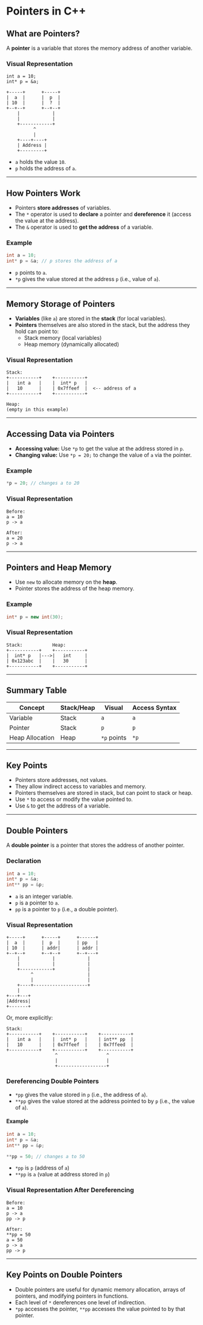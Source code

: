 # Pointers in C++

## What are Pointers?

A **pointer** is a variable that stores the memory address of another variable.

### Visual Representation

```
int a = 10;
int* p = &a;
```

```
+-----+      +-----+
|  a  |      |  p  |
| 10  |      |  ?  |
+--+--+      +--+--+
    |            |
    |            |
    +------------+
          ^
          |
    +----+----+
    | Address |
    +---------+
```

- `a` holds the value `10`.
- `p` holds the address of `a`.

---

## How Pointers Work

- Pointers **store addresses** of variables.
- The `*` operator is used to **declare** a pointer and **dereference** it (access the value at the address).
- The `&` operator is used to **get the address** of a variable.

### Example

```cpp
int a = 10;
int* p = &a; // p stores the address of a
```

- `p` points to `a`.
- `*p` gives the value stored at the address `p` (i.e., value of `a`).

---

## Memory Storage of Pointers

- **Variables** (like `a`) are stored in the **stack** (for local variables).
- **Pointers** themselves are also stored in the stack, but the address they hold can point to:
  - Stack memory (local variables)
  - Heap memory (dynamically allocated)

### Visual Representation

```
Stack:
+-----------+    +-----------+
|   int a   |    |  int* p   |
|   10      |    | 0x7ffeef  |  <-- address of a
+-----------+    +-----------+

Heap:
(empty in this example)
```

---

## Accessing Data via Pointers

- **Accessing value:** Use `*p` to get the value at the address stored in `p`.
- **Changing value:** Use `*p = 20;` to change the value of `a` via the pointer.

### Example

```cpp
*p = 20; // changes a to 20
```

### Visual Representation

```
Before:
a = 10
p -> a

After:
a = 20
p -> a
```

---

## Pointers and Heap Memory

- Use `new` to allocate memory on the **heap**.
- Pointer stores the address of the heap memory.

### Example

```cpp
int* p = new int(30);
```

### Visual Representation

```
Stack:           Heap:
+-----------+    +-----------+
|  int* p   |--->|   int     |
| 0x123abc  |    |   30      |
+-----------+    +-----------+
```

---

## Summary Table

| Concept         | Stack/Heap | Visual         | Access Syntax |
|-----------------|------------|---------------|--------------|
| Variable        | Stack      | `a`           | `a`          |
| Pointer         | Stack      | `p`           | `p`          |
| Heap Allocation | Heap       | `*p` points   | `*p`         |

---

## Key Points

- Pointers store addresses, not values.
- They allow indirect access to variables and memory.
- Pointers themselves are stored in stack, but can point to stack or heap.
- Use `*` to access or modify the value pointed to.
- Use `&` to get the address of a variable.

---

## Double Pointers

A **double pointer** is a pointer that stores the address of another pointer.

### Declaration

```cpp
int a = 10;
int* p = &a;
int** pp = &p;
```

- `a` is an integer variable.
- `p` is a pointer to `a`.
- `pp` is a pointer to `p` (i.e., a double pointer).

### Visual Representation

```
+-----+      +-----+      +------+
|  a  |      |  p  |      | pp   |
| 10  |      | addr|      | addr |
+--+--+      +--+--+      +--+---+
    |            |            |
    |            |            |
    +------------+            |
         ^                    |
         |                    |
    +----+--------------------+
    |
+---+---+
|Address|
+-------+
```

Or, more explicitly:

```
Stack:
+-----------+    +-----------+    +-----------+
|   int a   |    |  int* p   |    | int** pp  |
|   10      |    | 0x7ffeef  |    | 0x7ffeed  |
+-----------+    +-----------+    +-----------+
                  ^                  ^
                  |                  |
                  +------------------+
```

### Dereferencing Double Pointers

- `*pp` gives the value stored in `p` (i.e., the address of `a`).
- `**pp` gives the value stored at the address pointed to by `p` (i.e., the value of `a`).

#### Example

```cpp
int a = 10;
int* p = &a;
int** pp = &p;

**pp = 50; // changes a to 50
```

- `*pp` is `p` (address of `a`)
- `**pp` is `a` (value at address stored in `p`)

### Visual Representation After Dereferencing

```
Before:
a = 10
p -> a
pp -> p

After:
**pp = 50
a = 50
p -> a
pp -> p
```

---

## Key Points on Double Pointers

- Double pointers are useful for dynamic memory allocation, arrays of pointers, and modifying pointers in functions.
- Each level of `*` dereferences one level of indirection.
- `*pp` accesses the pointer, `**pp` accesses the value pointed to by that pointer.